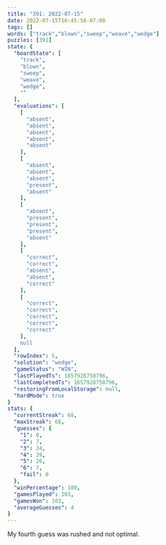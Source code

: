 ```yaml
---
title: "391: 2022-07-15"
date: 2022-07-15T16:45:58-07:00
tags: []
words: ["track","blown","sweep","weave","wedge"]
puzzles: [391]
state: {
  "boardState": [
    "track",
    "blown",
    "sweep",
    "weave",
    "wedge",
    ""
  ],
  "evaluations": [
    [
      "absent",
      "absent",
      "absent",
      "absent",
      "absent"
    ],
    [
      "absent",
      "absent",
      "absent",
      "present",
      "absent"
    ],
    [
      "absent",
      "present",
      "present",
      "present",
      "absent"
    ],
    [
      "correct",
      "correct",
      "absent",
      "absent",
      "correct"
    ],
    [
      "correct",
      "correct",
      "correct",
      "correct",
      "correct"
    ],
    null
  ],
  "rowIndex": 5,
  "solution": "wedge",
  "gameStatus": "WIN",
  "lastPlayedTs": 1657928758796,
  "lastCompletedTs": 1657928758796,
  "restoringFromLocalStorage": null,
  "hardMode": true
}
stats: {
  "currentStreak": 68,
  "maxStreak": 68,
  "guesses": {
    "1": 0,
    "2": 7,
    "3": 24,
    "4": 39,
    "5": 26,
    "6": 7,
    "fail": 0
  },
  "winPercentage": 100,
  "gamesPlayed": 103,
  "gamesWon": 103,
  "averageGuesses": 4
}
---
```


<!-- more -->
My fourth guess was rushed and not optimal. 
